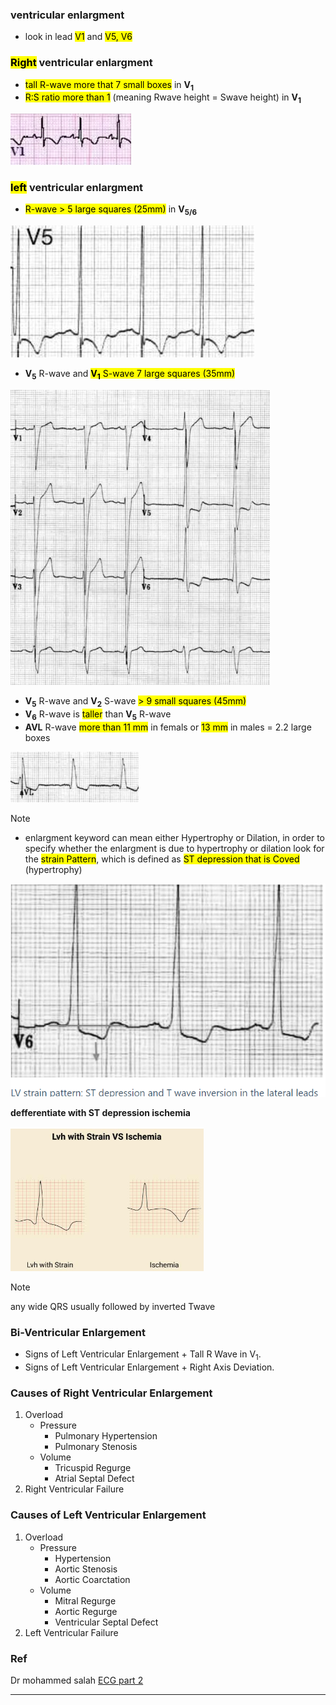 ### ventricular enlargment
- look in lead <mark>V1</mark> and <mark>V5, V6</mark>

### <mark>Right</mark> ventricular enlargment
- <mark>tall R-wave more that 7 small boxes</mark> in **V<sub>1</sub>**
- <mark>R:S ratio more than 1</mark> (meaning Rwave height = Swave height) in **V<sub>1</sub>**

![](./imgs/RVE.png)

### <mark>left</mark> ventricular enlargment
- <mark>R-wave > 5 large squares (25mm)</mark> in **V<sub>5/6</sub>**

![](./imgs/V5LVE.png)

- **V<sub>5**</sub> R-wave</mark> and <mark>**V<sub>1</sub>** S-wave <mark></mark> 7 large squares (35mm)</mark>

![](./imgs/LVE.png)

- **V<sub>5</sub>** R-wave and **V<sub>2</sub>** S-wave <mark>> 9 small squares (45mm)</mark>
- **V<sub>6</sub>** R-wave is <mark>taller</mark> than **V<sub>5</sub>** R-wave
- **AVL** R-wave <mark>more than 11 mm</mark> in femals or <mark>13 mm</mark> in males = 2.2 large boxes

![](./imgs/AVL-LVE.png)

> [!NOTE]
> - enlargment keyword can mean either Hypertrophy or Dilation, in order to specify whether the enlargment is due to hypertrophy or dilation look for the <mark>strain Pattern</mark>, which is defined as <mark>ST depression that is Coved</mark> (hypertrophy)

![](./imgs/strainPattern.png)

**defferentiate with ST depression ischemia**

![](./imgs/ST-compare.png)

> [!NOTE]
> any wide QRS usually followed by inverted Twave

### Bi-Ventricular Enlargement
- Signs of Left Ventricular Enlargement + Tall R Wave in V<sub>1</sub>.
- Signs of Left Ventricular Enlargement + Right Axis Deviation.

### Causes of Right Ventricular Enlargement 
1. Overload
    - Pressure
        - Pulmonary Hypertension
        - Pulmonary Stenosis
    - Volume
        - Tricuspid Regurge
        - Atrial Septal Defect
3. Right Ventricular Failure

### Causes of Left Ventricular Enlargement
1. Overload
    - Pressure
        - Hypertension
        - Aortic Stenosis
        - Aortic Coarctation
    - Volume
        - Mitral Regurge
        - Aortic Regurge
        - Ventricular Septal Defect
2. Left Ventricular Failure

### Ref
Dr mohammed salah [ECG part 2](https://youtu.be/FKHwLrwsG_4?si=p7QC9XIojXwrnfGD)

-----